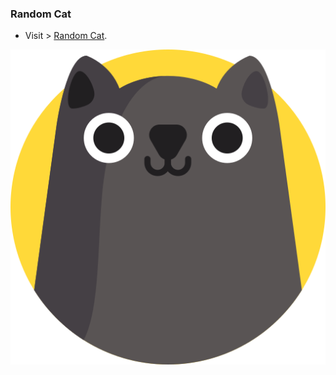 ### Random Cat

- Visit > [Random Cat](https://ugurkarakurt.github.io/Frontend-Challanges/17-Random-Cat/).

![image info](screenshot.png)